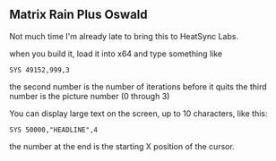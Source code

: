Matrix Rain Plus Oswald
-----------------------

Not much time I'm already late to bring this to HeatSync Labs.

when you build it, load it into x64 and type something like

`SYS 49152,999,3`

the second number is the number of iterations before it quits
the third number is the picture number (0 through 3)

You can display large text on the screen, up to 10 characters, like this:

`SYS 50000,"HEADLINE",4`

the number at the end is the starting X position of the cursor.
